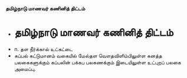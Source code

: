 **தமிழ்நாடு மாணவர் கணினித் திட்டம்**
- # தமிழ்நாடு மாணவர் கணினித் திட்டம்
- n. தள நீர்க்கால் உட்கட்டை
- கப்பல் கட்டுமானம் வகையில் மேல்தள வௌதவிளிம்பிலுள்ள கனத்த பலகைகளுக்கும் கப்பலின் பக்கப பலகணக்கும் இடையிலுள்ள உட்புறப் பலகை அமைப்பு.

